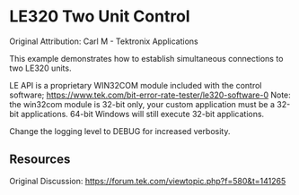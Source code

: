 # LE320 Two Unit Control 
Original Attribution: Carl M - Tektronix Applications

This example demonstrates how to establish simultaneous connections to two LE320 units.

LE API is a proprietary WIN32COM module included with the control software; https://www.tek.com/bit-error-rate-tester/le320-software-0
Note: the win32com module is 32-bit only, your custom application must be a 32-bit applications. 64-bit Windows will still execute 32-bit applications.

Change the logging level to DEBUG for increased verbosity.
<!-- markdown-link-check-disable -->
Resources
---------
Original Discussion: https://forum.tek.com/viewtopic.php?f=580&t=141265

